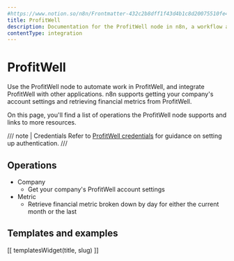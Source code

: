 ```yaml
---
#https://www.notion.so/n8n/Frontmatter-432c2b8dff1f43d4b1c8d20075510fe4
title: ProfitWell
description: Documentation for the ProfitWell node in n8n, a workflow automation platform. Includes details of operations and configuration, and links to examples and credentials information.
contentType: integration
---
```


# ProfitWell

Use the ProfitWell node to automate work in ProfitWell, and integrate ProfitWell with other applications. n8n supports getting your company's account settings and retrieving financial metrics from ProfitWell.

On this page, you'll find a list of operations the ProfitWell node supports and links to more resources.

/// note | Credentials
Refer to [ProfitWell credentials](/integrations/builtin/credentials/profitwell/) for guidance on setting up authentication. 
///

## Operations

* Company
    * Get your company's ProfitWell account settings
* Metric
    * Retrieve financial metric broken down by day for either the current month or the last

## Templates and examples

<!-- see https://www.notion.so/n8n/Pull-in-templates-for-the-integrations-pages-37c716837b804d30a33b47475f6e3780 -->
[[ templatesWidget(title, slug) ]]
